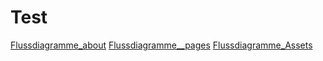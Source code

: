 # Test
[Flussdiagramme_about](./about.md)
[Flussdiagramme__pages](./_pages/Flussdiagramme.md)
[Flussdiagramme_Assets](../pages/assets/Flussdiagramme.md)
